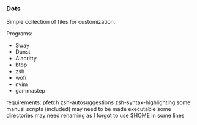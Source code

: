 ### Dots
Simple collection of files for customization.

Programs:
- Sway
- Dunst
- Alacritty
- btop
- zsh
- wofi
- nvim
- gammastep

requirements:
pfetch
zsh-autosuggestions
zsh-syntax-highlighting
some manual scripts (included) may need to be made executable
some directories may need renaming as I forgot to use $HOME in some lines
